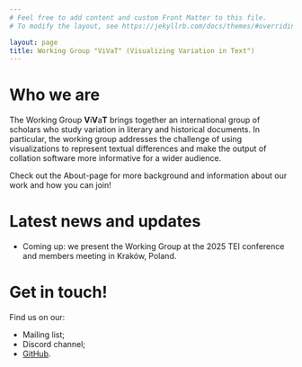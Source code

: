 ```yaml
---
# Feel free to add content and custom Front Matter to this file.
# To modify the layout, see https://jekyllrb.com/docs/themes/#overriding-theme-defaults

layout: page
title: Working Group "ViVaT" (Visualizing Variation in Text")
---
```


# Who we are
The Working Group **V**i**V**a**T** brings together an international group of scholars who study variation in literary and historical documents. In particular, the working group addresses the challenge of using visualizations to    represent textual differences and make the output of collation software more informative for a wider audience.

Check out the About-page for more background and information about our work and how you can join! 

# Latest news and updates

- Coming up: we present the Working Group at the 2025 TEI conference and members meeting in Kraków, Poland.


# Get in touch!
Find us on our: 

- Mailing list; 
- Discord channel; 
- [GitHub](https://github.com/orgs/vi-va-t/repositories).
